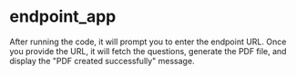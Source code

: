 # endpoint_app
After running the code, it will prompt you to enter the endpoint URL. Once you provide the URL, it will fetch the questions, generate the PDF file, and display the "PDF created successfully" message.

